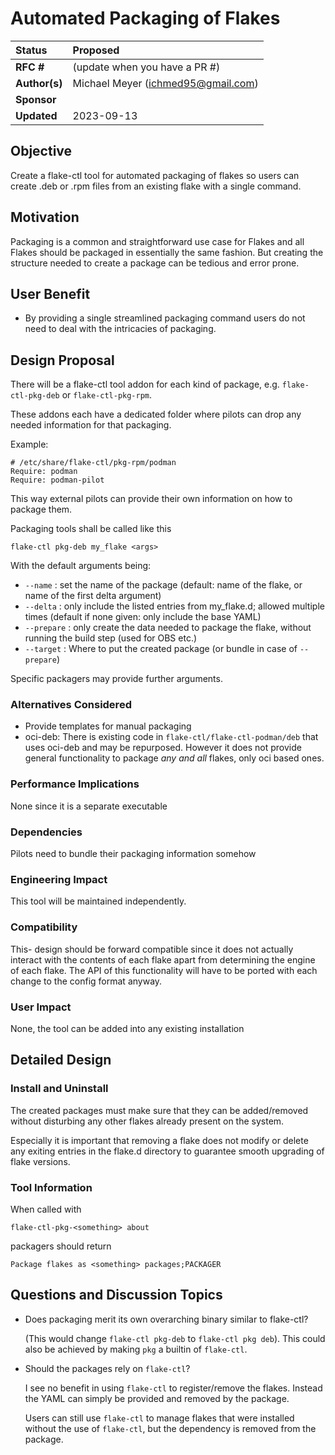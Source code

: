 # Automated Packaging of Flakes

| Status        |  Proposed                                            |
:-------------- |:---------------------------------------------------- |
| **RFC #**     | (update when you have a PR #)                        |
| **Author(s)** | Michael Meyer (ichmed95@gmail.com)                   |
| **Sponsor**   |                                                      |
| **Updated**   | 2023-09-13                                           |

## Objective

Create a flake-ctl tool for automated packaging of flakes so users can create .deb or .rpm files from an existing flake with a single command.


## Motivation

Packaging is a common and straightforward use case for Flakes and all Flakes should be packaged in essentially the same fashion. But creating the structure needed to create a package can be tedious and error prone.

## User Benefit

- By providing a single streamlined packaging command users do not need to deal with the intricacies of packaging.


## Design Proposal

There will be a flake-ctl tool addon for each kind of package, e.g. `flake-ctl-pkg-deb` or `flake-ctl-pkg-rpm`.

These addons each have a dedicated folder where pilots can drop any needed information for that packaging.

Example:

```
# /etc/share/flake-ctl/pkg-rpm/podman
Require: podman
Require: podman-pilot
```

This way external pilots can provide their own information on how to package them.

Packaging tools shall be called like this
```
flake-ctl pkg-deb my_flake <args>
```
With the default arguments being:
- `--name` : set the name of the package (default: name of the flake, or name of the first delta argument)
- `--delta` : only include the listed entries from my_flake.d; allowed multiple times (default if none given: only include the base YAML)
- `--prepare` : only create the data needed to package the flake, without running the build step (used for OBS etc.)
- `--target` : Where to put the created package (or bundle in case of `--prepare`)

Specific packagers may provide further arguments.


### Alternatives Considered

- Provide templates for manual packaging
- oci-deb: There is existing code in `flake-ctl/flake-ctl-podman/deb` that uses oci-deb and may be repurposed. However it does not provide general functionality to package _any and all_ flakes, only oci based ones.
### Performance Implications

None since it is a separate executable

### Dependencies

Pilots need to bundle their packaging information somehow

### Engineering Impact

This tool will be maintained independently.

### Compatibility

This- design should be forward compatible since it does not actually interact with the contents of each flake apart from determining the engine of each flake. The API of this functionality will have to be ported with each change to the config format anyway.

### User Impact

None, the tool can be added into any existing installation

## Detailed Design

### Install and Uninstall
The created packages must make sure that they can be added/removed without disturbing any other flakes already present on the system.

Especially it is important that removing a flake does not modify or delete any exiting entries in the flake.d directory to guarantee smooth upgrading of flake versions. 

### Tool Information
When called with 
```
flake-ctl-pkg-<something> about
```
packagers should return 
```
Package flakes as <something> packages;PACKAGER
```

## Questions and Discussion Topics

- Does packaging merit its own overarching binary similar to flake-ctl? 
  
  (This would change `flake-ctl pkg-deb` to `flake-ctl pkg deb`). This could also be achieved by making `pkg` a builtin of `flake-ctl`.
- Should the packages rely on `flake-ctl`? 
  
  I see no benefit in using `flake-ctl` to register/remove the flakes. Instead the YAML can simply be provided and removed by the package. 
  
  Users can still use `flake-ctl` to manage flakes that were installed without the use of `flake-ctl`, but the dependency is removed from the package.
